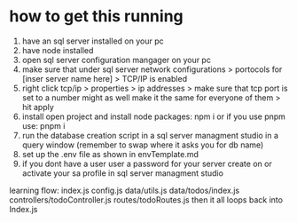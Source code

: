 # how to get this running
1. have an sql server installed on your pc
2. have node installed
3. open sql server configuration mangager on your pc
4. make sure that under sql server network configurations > portocols for [inser server name here] > TCP/IP is enabled
5. right click tcp/ip > properties > ip addresses > make sure that tcp port is set to a number might as well make it the same for everyone of them > hit apply
6. install open project and install node packages: npm i or if you use pnpm use: pnpm i
7. run the database creation script in a sql server managment studio in a query window (remember to swap where it asks you for db name)
8. set up the .env file as shown in envTemplate.md
9. if you dont have a user user a password for your server create on or activate your sa profile in sql server managment studio


learning flow:
index.js
config.js
data/utils.js
data/todos/index.js
controllers/todoController.js
routes/todoRoutes.js
then it all loops back into Index.js
